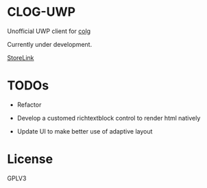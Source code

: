 # CLOG-UWP

Unofficial UWP client for [colg](http://bbs.colg.cn)

Currently under development.

[StoreLink](https://www.microsoft.com/en-us/store/p/colg/9nblggh1xxb5)

# TODOs

- Refactor

- Develop a customed richtextblock control to render html natively

- Update UI to make better use of adaptive layout

# License 

GPLV3